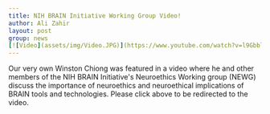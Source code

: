 ```yaml
---
title: NIH BRAIN Initiative Working Group Video!
author: Ali Zahir
layout: post
group: news
[![Video](assets/img/Video.JPG)](https://www.youtube.com/watch?v=l9GbblvuEao)
---
```

Our very own Winston Chiong was featured in a video where he and other members of the NIH BRAIN Initiative's Neuroethics Working group (NEWG)
discuss the importance of neuroethics and neuroethical implications of BRAIN tools and technologies. Please click above to be redirected to the video.
